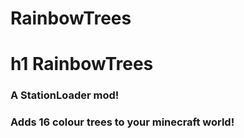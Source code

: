 # RainbowTrees
h1 RainbowTrees
=====================
### A StationLoader mod!
### Adds 16 colour trees to your minecraft world!
